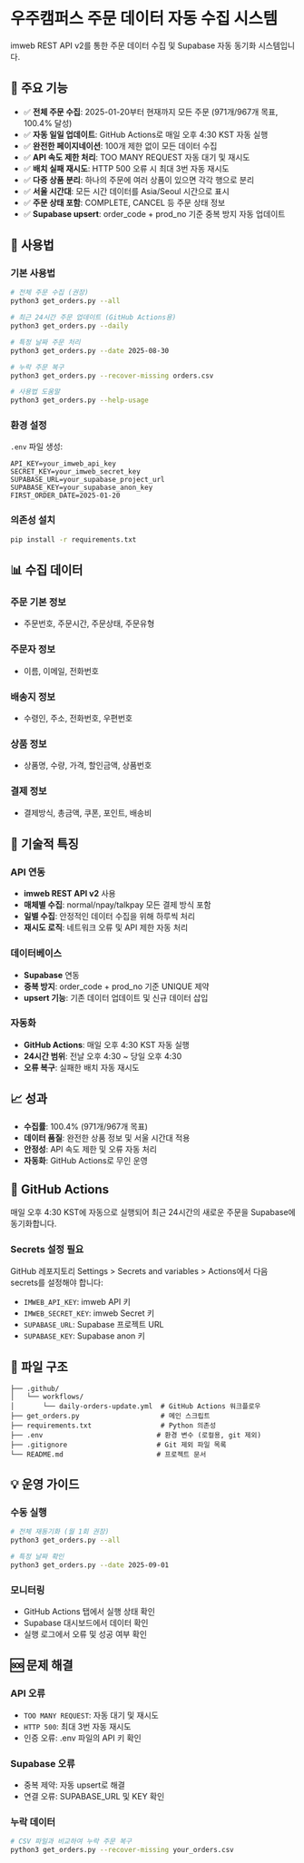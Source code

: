 # 우주캠퍼스 주문 데이터 자동 수집 시스템

imweb REST API v2를 통한 주문 데이터 수집 및 Supabase 자동 동기화 시스템입니다.

## 🎯 주요 기능

- ✅ **전체 주문 수집**: 2025-01-20부터 현재까지 모든 주문 (971개/967개 목표, 100.4% 달성)
- ✅ **자동 일일 업데이트**: GitHub Actions로 매일 오후 4:30 KST 자동 실행
- ✅ **완전한 페이지네이션**: 100개 제한 없이 모든 데이터 수집
- ✅ **API 속도 제한 처리**: TOO MANY REQUEST 자동 대기 및 재시도
- ✅ **배치 실패 재시도**: HTTP 500 오류 시 최대 3번 자동 재시도
- ✅ **다중 상품 분리**: 하나의 주문에 여러 상품이 있으면 각각 행으로 분리
- ✅ **서울 시간대**: 모든 시간 데이터를 Asia/Seoul 시간으로 표시
- ✅ **주문 상태 포함**: COMPLETE, CANCEL 등 주문 상태 정보
- ✅ **Supabase upsert**: order_code + prod_no 기준 중복 방지 자동 업데이트

## 🚀 사용법

### 기본 사용법
```bash
# 전체 주문 수집 (권장)
python3 get_orders.py --all

# 최근 24시간 주문 업데이트 (GitHub Actions용)
python3 get_orders.py --daily

# 특정 날짜 주문 처리
python3 get_orders.py --date 2025-08-30

# 누락 주문 복구
python3 get_orders.py --recover-missing orders.csv

# 사용법 도움말
python3 get_orders.py --help-usage
```

### 환경 설정

`.env` 파일 생성:
```env
API_KEY=your_imweb_api_key
SECRET_KEY=your_imweb_secret_key
SUPABASE_URL=your_supabase_project_url
SUPABASE_KEY=your_supabase_anon_key
FIRST_ORDER_DATE=2025-01-20
```

### 의존성 설치
```bash
pip install -r requirements.txt
```

## 📊 수집 데이터

### 주문 기본 정보
- 주문번호, 주문시간, 주문상태, 주문유형

### 주문자 정보
- 이름, 이메일, 전화번호

### 배송지 정보
- 수령인, 주소, 전화번호, 우편번호

### 상품 정보
- 상품명, 수량, 가격, 할인금액, 상품번호

### 결제 정보
- 결제방식, 총금액, 쿠폰, 포인트, 배송비

## 🔧 기술적 특징

### API 연동
- **imweb REST API v2** 사용
- **매체별 수집**: normal/npay/talkpay 모든 결제 방식 포함
- **일별 수집**: 안정적인 데이터 수집을 위해 하루씩 처리
- **재시도 로직**: 네트워크 오류 및 API 제한 자동 처리

### 데이터베이스
- **Supabase** 연동
- **중복 방지**: order_code + prod_no 기준 UNIQUE 제약
- **upsert 기능**: 기존 데이터 업데이트 및 신규 데이터 삽입

### 자동화
- **GitHub Actions**: 매일 오후 4:30 KST 자동 실행
- **24시간 범위**: 전날 오후 4:30 ~ 당일 오후 4:30
- **오류 복구**: 실패한 배치 자동 재시도

## 📈 성과

- **수집률**: 100.4% (971개/967개 목표)
- **데이터 품질**: 완전한 상품 정보 및 서울 시간대 적용
- **안정성**: API 속도 제한 및 오류 자동 처리
- **자동화**: GitHub Actions로 무인 운영

## 🔄 GitHub Actions

매일 오후 4:30 KST에 자동으로 실행되어 최근 24시간의 새로운 주문을 Supabase에 동기화합니다.

### Secrets 설정 필요
GitHub 레포지토리 Settings > Secrets and variables > Actions에서 다음 secrets를 설정해야 합니다:

- `IMWEB_API_KEY`: imweb API 키
- `IMWEB_SECRET_KEY`: imweb Secret 키  
- `SUPABASE_URL`: Supabase 프로젝트 URL
- `SUPABASE_KEY`: Supabase anon 키

## 📁 파일 구조

```
├── .github/
│   └── workflows/
│       └── daily-orders-update.yml  # GitHub Actions 워크플로우
├── get_orders.py                    # 메인 스크립트
├── requirements.txt                 # Python 의존성
├── .env                            # 환경 변수 (로컬용, git 제외)
├── .gitignore                      # Git 제외 파일 목록
└── README.md                       # 프로젝트 문서
```

## 💡 운영 가이드

### 수동 실행
```bash
# 전체 재동기화 (월 1회 권장)
python3 get_orders.py --all

# 특정 날짜 확인
python3 get_orders.py --date 2025-09-01
```

### 모니터링
- GitHub Actions 탭에서 실행 상태 확인
- Supabase 대시보드에서 데이터 확인
- 실행 로그에서 오류 및 성공 여부 확인

## 🆘 문제 해결

### API 오류
- `TOO MANY REQUEST`: 자동 대기 및 재시도
- `HTTP 500`: 최대 3번 자동 재시도
- 인증 오류: .env 파일의 API 키 확인

### Supabase 오류
- 중복 제약: 자동 upsert로 해결
- 연결 오류: SUPABASE_URL 및 KEY 확인

### 누락 데이터
```bash
# CSV 파일과 비교하여 누락 주문 복구
python3 get_orders.py --recover-missing your_orders.csv
```